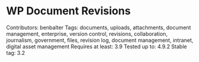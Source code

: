 # WP Document Revisions

Contributors: benbalter
Tags: documents, uploads, attachments, document management, enterprise, version control, revisions, collaboration, journalism, government, files, revision log, document management, intranet, digital asset management
Requires at least: 3.9
Tested up to: 4.9.2
Stable tag: 3.2
